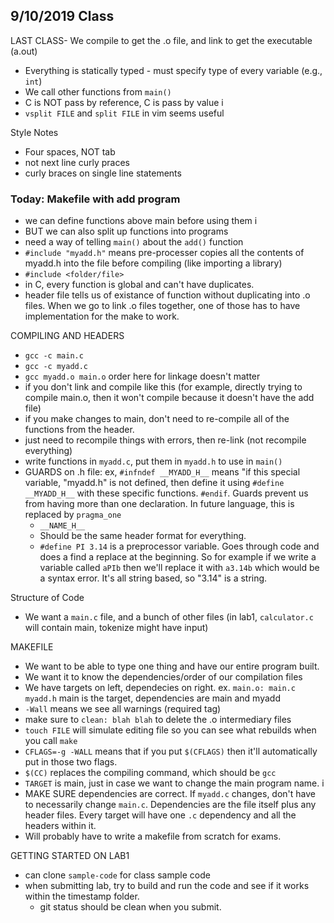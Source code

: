 ## 9/10/2019 Class

LAST CLASS- We compile to get the .o file, and link to get the executable (a.out)
- Everything is statically typed - must specify type of every variable (e.g., ```int```)
- We call other functions from ```main()```
- C is NOT pass by reference, C is pass by value i
- ```vsplit FILE``` and ```split FILE``` in vim seems useful

Style Notes
- Four spaces, NOT tab
- not next line curly praces
- curly braces on single line statements 

### Today: Makefile with add program
- we can define functions above main before using them i
- BUT we can also split up functions into programs 
- need a way of telling ```main()``` about the ```add()``` function 
- ```#include "myadd.h"``` means pre-processer copies all the contents of myadd.h into the file before compiling (like importing a library)
- ```#include <folder/file>```
- in C, every function is global and can't have duplicates. 
- header file tells us of existance of function without duplicating into .o files. When we go to link .o files together, one of those has to have implementation for the make to work. 

COMPILING AND HEADERS
- ```gcc -c main.c```
- ```gcc -c myadd.c```
- ```gcc myadd.o main.o``` order here for linkage doesn't matter
- if you don't link and compile like this (for example, directly trying to compile main.o, then it won't compile because it doesn't have the add file)
- if you make changes to main, don't need to re-compile all of the functions from the header. 
- just need to recompile things with errors, then re-link (not recompile everything)
- write functions in ```myadd.c```, put them in ```myadd.h``` to use in ```main()```
- GUARDS on .h file: ex, ```#infndef __MYADD_H__``` means "if this special variable, "myadd.h" is not defined, then define it using ```#define __MYADD_H__``` with these specific functions. ```#endif```. Guards prevent us from having more than one declaration. In future language, this is replaced by ```pragma_one``` 
    - ```__NAME_H__```
    - Should be the same header format for everything. 
    - ```#define PI 3.14``` is a preprocessor variable. Goes through code and does a find a replace at the beginning. So for example if we write a variable called ```aPIb``` then we'll replace it with ```a3.14b``` which would be a syntax error. It's all string based, so "3.14" is a string.

Structure of Code
- We want a ```main.c``` file, and a bunch of other files (in lab1, ```calculator.c``` will contain main, tokenize might have input) 

MAKEFILE
- We want to be able to type one thing and have our entire program built.
- We want it to know the dependencies/order of our compilation files 
- We have targets on left, dependecies on right. ex. ```main.o: main.c myadd.h``` main is the target, dependencies are main and myadd
- ```-Wall``` means we see all warnings (required tag)
- make sure to ```clean: blah blah``` to delete the .o intermediary files
- ```touch FILE``` will simulate editing file so you can see what rebuilds when you call ```make``` 
- ```CFLAGS=-g -WALL``` means that if you put ```$(CFLAGS)``` then it'll automatically put in those two flags. 
- ```$(CC)``` replaces the compiling command, which should be ```gcc```
- ```TARGET``` is main, just in case we want to change the main program name. i
- MAKE SURE dependencies are correct. If ```myadd.c``` changes, don't have to necessarily change ```main.c```. Dependencies are the file itself plus any header files. Every target will have one ```.c``` dependency and all the headers within it.
- Will probably have to write a makefile from scratch for exams.

GETTING STARTED ON LAB1
- can clone ```sample-code``` for class sample code
- when submitting lab, try to build and run the code and see if it works within the timestamp folder. 
    - git status should be clean when you submit. 
